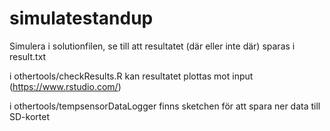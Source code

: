 # simulatestandup

Simulera i solutionfilen, se till att resultatet (där eller inte där) sparas i result.txt

i othertools/checkResults.R kan resultatet plottas mot input (https://www.rstudio.com/)

i othertools/tempsensorDataLogger finns sketchen för att spara ner data till SD-kortet
